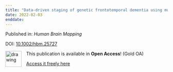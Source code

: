 ```yaml
---
title: "Data‐driven staging of genetic frontotemporal dementia using multi‐modal MRI"
date: 2022-02-03
enddate:
---
```


Published in: *Human Brain Mapping*

DOI: [10.1002/hbm.25727](https://doi.org/10.1002/hbm.25727)

<img src="https://upload.wikimedia.org/wikipedia/commons/thumb/7/77/Open_Access_logo_PLoS_transparent.svg/800px-Open_Access_logo_PLoS_transparent.svg.png" alt="drawing" width="50" align="left"/> &nbsp;&nbsp;&nbsp;This publication is available in **Open Access**! (Gold OA)

&nbsp;&nbsp;&nbsp;<a href="https://onlinelibrary.wiley.com/doi/pdfdirect/10.1002/hbm.25727">Access it freely here</a>

